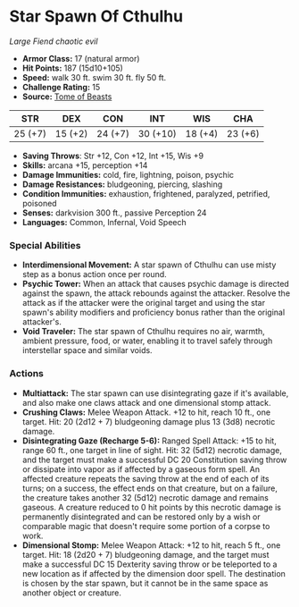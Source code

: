 # Star Spawn Of Cthulhu

*Large* *Fiend* *chaotic evil*

- **Armor Class:** 17 (natural armor)
- **Hit Points:** 187 (15d10+105)
- **Speed:** walk 30 ft. swim 30 ft. fly 50 ft.
- **Challenge Rating:** 15
- **Source:** [Tome of Beasts](https://koboldpress.com/kpstore/product/tome-of-beasts-for-5th-edition-print/)

| STR | DEX | CON | INT | WIS | CHA |
| --- | --- | --- | --- | --- | --- |
| 25 (+7) | 15 (+2) | 24 (+7) | 30 (+10) | 18 (+4) | 23 (+6) |

- **Saving Throws**: Str +12, Con +12, Int +15, Wis +9
- **Skills:** arcana +15, perception +14
- **Damage Immunities:** cold, fire, lightning, poison, psychic
- **Damage Resistances:** bludgeoning, piercing, slashing
- **Condition Immunities:** exhaustion, frightened, paralyzed, petrified, poisoned
- **Senses:** darkvision 300 ft., passive Perception 24
- **Languages:** Common, Infernal, Void Speech
### Special Abilities
- **Interdimensional Movement:** A star spawn of Cthulhu can use misty step as a bonus action once per round.
- **Psychic Tower:** When an attack that causes psychic damage is directed against the spawn, the attack rebounds against the attacker. Resolve the attack as if the attacker were the original target and using the star spawn's ability modifiers and proficiency bonus rather than the original attacker's.
- **Void Traveler:** The star spawn of Cthulhu requires no air, warmth, ambient pressure, food, or water, enabling it to travel safely through interstellar space and similar voids.
### Actions
- **Multiattack:** The star spawn can use disintegrating gaze if it's available, and also make one claws attack and one dimensional stomp attack.
- **Crushing Claws:** Melee Weapon Attack. +12 to hit, reach 10 ft., one target. Hit: 20 (2d12 + 7) bludgeoning damage plus 13 (3d8) necrotic damage.
- **Disintegrating Gaze (Recharge 5-6):** Ranged Spell Attack: +15 to hit, range 60 ft., one target in line of sight. Hit: 32 (5d12) necrotic damage, and the target must make a successful DC 20 Constitution saving throw or dissipate into vapor as if affected by a gaseous form spell. An affected creature repeats the saving throw at the end of each of its turns; on a success, the effect ends on that creature, but on a failure, the creature takes another 32 (5d12) necrotic damage and remains gaseous. A creature reduced to 0 hit points by this necrotic damage is permanently disintegrated and can be restored only by a wish or comparable magic that doesn't require some portion of a corpse to work.
- **Dimensional Stomp:** Melee Weapon Attack: +12 to hit, reach 5 ft., one target. Hit: 18 (2d20 + 7) bludgeoning damage, and the target must make a successful DC 15 Dexterity saving throw or be teleported to a new location as if affected by the dimension door spell. The destination is chosen by the star spawn, but it cannot be in the same space as another object or creature.
